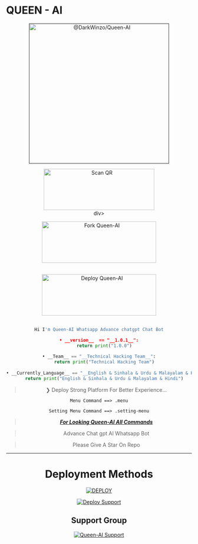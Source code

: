 # QUEEN - AI

<p align="center">
 <a href="" rel="noopener">
 <img width=380px height=380px src="https://i.ibb.co/b1t6fTt/Picsart-23-07-03-13-48-56-122.png" alt="@DarkWinzo/Queen-AI"></a>
</p>


<div align="center">
   
<a href="https://queen-ai.queen-md.repl.co/"><img align="center" src="https://i.imgur.com/dzPTA6u.png" alt="Scan QR" height="112" width="300" /></a><br>
  div>
 <br>

<a href="https://github.com/DarkWinzo/Queen-AI/fork" target="blank"><img align="center" src="https://i.imgur.com/cxaSEWe.png" alt="Fork Queen-AI" height="112" width="310" /></a>
  <div>
<br>
<a href="https://github.com/DarkWinzo/Queen-AI/wiki/Queen-AI-Deploy" target="blank"><img align="center" src="https://i.imgur.com/6rs61MY.png" alt="Deploy Queen-AI" height="112" width="310" /></a>
  <div>
<br>

 
```python
Hi I'm Queen-AI Whatsapp Advance chatgpt Chat Bot

• __version__  == "__1.0.1__":
    return print("1.0.0")
    
• __Team__ == "__Technical Hacking Team__":
    return print("Technical Hacking Team")
  
• __Currently_Language__ == "__English & Sinhala & Urdu & Malayalam & Hindi__":
    return print("English & Sinhala & Urdu & Malayalam & Hindi")
```

<div align="center">

</div>


> ❯ Deploy Strong Platform For Better Experience...

```
Menu Command ==> .menu

Setting Menu Command ==> .setting-menu

```
> [***For Looking Queen-AI All Commands***](https://github.com/DarkWinzo/Queen-AI/wiki/Queen-AI-Commands)

> Advance Chat gpt AI Whatsapp Bot
 
> Please Give A Star On Repo

---
# Deployment Methods

<a href="https://github.com/DarkWinzo/Queen-AI/wiki/Queen-AI-Deploy"><img title="DEPLOY" src="https://img.shields.io/badge/DEPLOY-h?color=black&style=for-the-badge&logo=rotaryinternational"></a>

<a href="https://github.com/DarkWinzo/Queen-AI/wiki/"><img title="Deploy Support" src="https://img.shields.io/badge/Deploy%20instructions-Touch%20Here-yellow.svg?style=for-the-badge&logo=mdbook" /></a>  

## Support Group

<a href="https://chat.whatsapp.com/CZQwGCvcyNKIVW3gPF7GqX"><img title="Queen-AI Support" src="https://img.shields.io/badge/Queen%20AI%20Deploy%20Help-Touch%20Here-green.svg?style=for-the-badge&logo=homeassistantcommunitystore" /></a>

